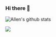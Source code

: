 ### Hi there 👋

![Allen's github stats](https://github-readme-stats.vercel.app/api?username=justforuse&show_icons=true&icon_color=0078e7&title_color=0078e7)

<!--
**justforuse/justforuse** is a ✨ _special_ ✨ repository because its `README.md` (this file) appears on your GitHub profile.

Here are some ideas to get you started:

- 🔭 I’m currently working on ...
- 🌱 I’m currently learning ...
- 👯 I’m looking to collaborate on ...
- 🤔 I’m looking for help with ...
- 💬 Ask me about ...
- 📫 How to reach me: ...
- 😄 Pronouns: ...
- ⚡ Fun fact: ...
-->


![](https://skillicons.dev/icons?i=html,css,js,ts,sass,vue,react,nodejs,git,gitlab,vscode)